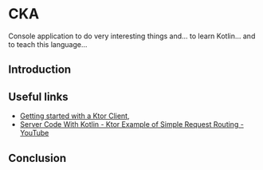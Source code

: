 # CKA

Console application to do very interesting things and... to learn Kotlin... and to teach this language...

<a name="introduction"></a>
## Introduction

<a name="useful_links"></a>
## Useful links

* [Getting started with a Ktor Client](https://ktor.io/docs/getting-started-ktor-client.html),
* [Server Code With Kotlin - Ktor Example of Simple Request Routing - YouTube](https://www.youtube.com/watch?v=zHQ7oBYSHrY)

<a name="conclusion"></a>
## Conclusion
